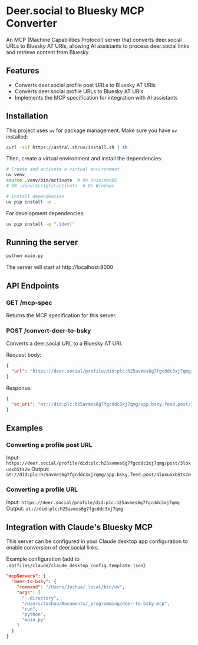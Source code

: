 # Deer.social to Bluesky MCP Converter

An MCP (Machine Capabilities Protocol) server that converts deer.social URLs to Bluesky AT URIs, allowing AI assistants to process deer.social links and retrieve content from Bluesky.

## Features

- Converts deer.social profile post URLs to Bluesky AT URIs
- Converts deer.social profile URLs to Bluesky AT URIs
- Implements the MCP specification for integration with AI assistants

## Installation

This project uses `uv` for package management. Make sure you have `uv` installed:

```bash
curl -sSf https://astral.sh/uv/install.sh | sh
```

Then, create a virtual environment and install the dependencies:

```bash
# Create and activate a virtual environment
uv venv
source .venv/bin/activate  # On Unix/macOS
# OR .venv\Scripts\activate  # On Windows

# Install dependencies
uv pip install -e .
```

For development dependencies:

```bash
uv pip install -e ".[dev]"
```

## Running the server

```bash
python main.py
```

The server will start at http://localhost:8000

## API Endpoints

### GET /mcp-spec

Returns the MCP specification for this server.

### POST /convert-deer-to-bsky

Converts a deer.social URL to a Bluesky AT URI.

Request body:
```json
{
  "url": "https://deer.social/profile/did:plc:h25avmes6g7fgcddc3xj7qmg/post/3loxuoxb5ts2w"
}
```

Response:
```json
{
  "at_uri": "at://did:plc:h25avmes6g7fgcddc3xj7qmg/app.bsky.feed.post/3loxuoxb5ts2w"
}
```

## Examples

### Converting a profile post URL

Input: `https://deer.social/profile/did:plc:h25avmes6g7fgcddc3xj7qmg/post/3loxuoxb5ts2w`
Output: `at://did:plc:h25avmes6g7fgcddc3xj7qmg/app.bsky.feed.post/3loxuoxb5ts2w`

### Converting a profile URL

Input: `https://deer.social/profile/did:plc:h25avmes6g7fgcddc3xj7qmg`
Output: `at://did:plc:h25avmes6g7fgcddc3xj7qmg`

## Integration with Claude's Bluesky MCP

This server can be configured in your Claude desktop app configuration to enable conversion of deer.social links.

Example configuration (add to `.dotfiles/claude/claude_desktop_config.template.json`):

```json
"mcpServers": {
  "deer-to-bsky": {
    "command": "/Users/Joshua/.local/bin/uv",
    "args": [
      "--directory",
      "/Users/Joshua/Documents/_programming/deer-to-bsky-mcp",
      "run",
      "python",
      "main.py"
    ]
  }
}
```

